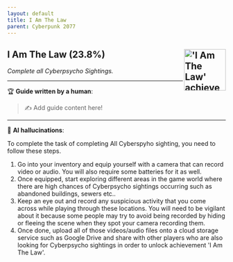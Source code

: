 ```yaml
---
layout: default
title: I Am The Law
parent: Cyberpunk 2077
---
```


## I Am The Law (23.8%) <img align="right" src="https://cdn.cloudflare.steamstatic.com/steamcommunity/public/images/apps/1091500/0b89d8dacb03eabb93041f02e623729ca3e4c41b.jpg" alt="'I Am The Law' achievement icon" width="96" height="96">

_Complete all Cyberpsycho Sightings._

---

:trophy: **Guide written by a human**:

> :writing_hand: Add guide content here!

---

:robot: **AI hallucinations**:

To complete the task of completing All Cyberspyho sighting, you need to follow these steps.

1. Go into your inventory and equip yourself with a camera that can record video or audio. You will also require some batteries for it as well.
2. Once equipped, start exploring different areas in the game world where there are high chances of Cyberpsycho sightings occurring such as abandoned buildings, sewers etc..
3. Keep an eye out and record any suspicious activity that you come across while playing through these locations. You will need to be vigilant about it because some people may try to avoid being recorded by hiding or fleeing the scene when they spot your camera recording them.
4. Once done, upload all of those videos/audio files onto a cloud storage service such as Google Drive and share with other players who are also looking for Cyberpsycho sightings in order to unlock achievement 'I Am The Law'.
